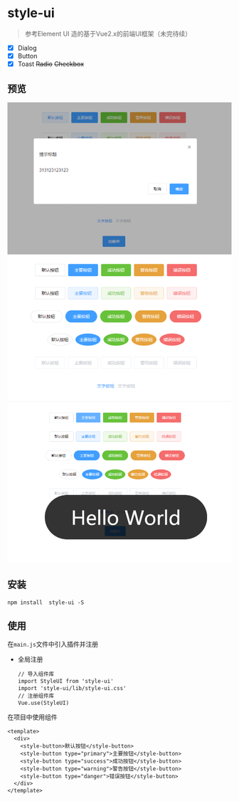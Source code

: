 # style-ui
>  参考Element UI 造的基于Vue2.x的前端UI框架（未完待续）
- [x] Dialog
- [x] Button
- [x] Toast
~~Radio~~
~~Checkbox~~

## 预览
![](./examples/assets/dialog.png)
![](./examples/assets/botton.png)
![](./examples/assets/toast.png)

## 安装
```
npm install  style-ui -S
```

## 使用
在`main.js`文件中引入插件并注册
- 全局注册
  ```
  // 导入组件库
  import StyleUI from 'style-ui'
  import 'style-ui/lib/style-ui.css'
  // 注册组件库
  Vue.use(StyleUI)
  ```

 在项目中使用组件
```
<template>
  <div>
    <style-button>默认按钮</style-button>
    <style-button type="primary">主要按钮</style-button>
    <style-button type="success">成功按钮</style-button>
    <style-button type="warning">警告按钮</style-button>
    <style-button type="danger">错误按钮</style-button>
  </div>
</template>
```
